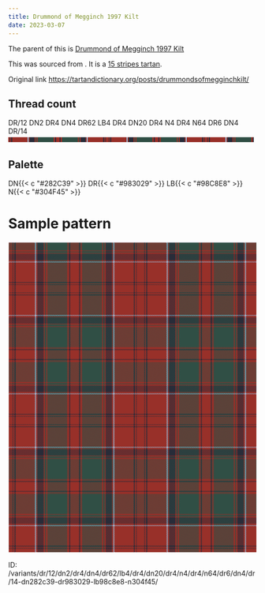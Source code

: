 ```yaml
---
title: Drummond of Megginch 1997 Kilt
date: 2023-03-07
---
```

The parent of this is [Drummond of Megginch 1997 Kilt](/tartans/dr/12/dn2/dr4/dn4/dr62/lb4/dr4/dn20/dr4/n4/dr4/n64/dr6/dn4/dr/14/)


This was sourced from <no value>.  It is a [15 stripes tartan](/stripes/stripes15/).

Original link https://tartandictionary.org/posts/drummondsofmegginchkilt/

## Thread count
DR/12 DN2 DR4 DN4 DR62 LB4 DR4 DN20 DR4 N4 DR4 N64 DR6 DN4 DR/14
![Sett](sett.png)

## Palette
DN{{< c "#282C39" >}} DR{{< c "#983029" >}} LB{{< c "#98C8E8" >}} N{{< c "#304F45" >}}

# Sample pattern

![Tartan detail](tartan.png "DR/12 DN2 DR4 DN4 DR62 LB4 DR4 DN20 DR4 N4 DR4 N64 DR6 DN4 DR/14 tartan")

ID: /variants/dr/12/dn2/dr4/dn4/dr62/lb4/dr4/dn20/dr4/n4/dr4/n64/dr6/dn4/dr/14-dn282c39-dr983029-lb98c8e8-n304f45/